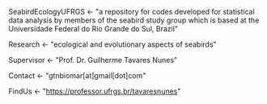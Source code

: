 SeabirdEcologyUFRGS <- "a repository for codes developed for statistical data analysis by members of the seabird study group 
                       which is based at the Universidade Federal do Rio Grande do Sul, Brazil"

Research <- "ecological and evolutionary aspects of seabirds"

Supervisor <- "Prof. Dr. Guilherme Tavares Nunes"

Contact <- "gtnbiomar[at]gmail[dot]com"

FindUs <- "https://professor.ufrgs.br/tavaresnunes"
